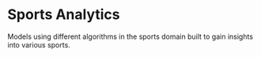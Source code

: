 # Sports Analytics
Models using different algorithms in the sports domain built to gain insights into various sports.
